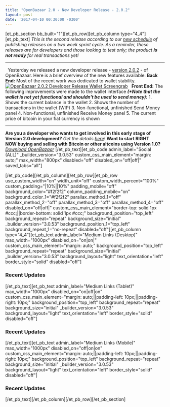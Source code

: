 ```yaml
---
title: "OpenBazaar 2.0 - New Developer Release - 2.0.2" 
layout: post
date: '2017-04-10 00:30:00 -0300'
---
```

        
\[et\_pb\_section bb\_built="1"\]\[et\_pb\_row\]\[et\_pb\_column type="4\_4"\]\[et\_pb\_text\] _This is the second release according to our [new schedule](https://blog.openbazaar.org/new-version-2-0-development-release-schedule/) of publishing releases on a two week sprint cycle. As a reminder, these releases are for developers and those looking to test only; the product **is not ready** for real transactions yet!_

* * *

  Yesterday we released a new developer release - [version 2.0.2](https://github.com/OpenBazaar/openbazaar-desktop/releases/tag/v2.0.2) \- of OpenBazaar. Here is a brief overview of the new features available: **Back End:** Most of the recent work was dedicated to wallet stability.   [![OpenBazaar 2.0.2 Developer Release Wallet Screengrab](https://blog.openbazaar.org/wp-content/uploads/2017/04/OpenBazaar-2.0.2-Developer-Release-Wallet-Screengrab-1024x649.png)](https://blog.openbazaar.org/wp-content/uploads/2017/04/OpenBazaar-2.0.2-Developer-Release-Wallet-Screengrab.png)   **Front End:** The following improvements were made to the wallet interface _**(*Note that the wallet is not yet functional and shouldn't be used to send money):**_ 1\. Shows the current balance in the wallet 2. Shows the number of transactions in the wallet (WIP) 3. Non-functional, unfinished Send Money panel 4. Non-functional, unfinished Receive Money panel 5. The current price of bitcoin in your fiat currency is shown  

* * *

**Are you a developer who wants to get involved in this early stage of Version 2.0 development?** _Get the details [here](https://blog.openbazaar.org/milestone-1-developer-release-for-openbazaar-2-0/#.WJuWRxIrLOR)!_ **Want to start RIGHT NOW buying and selling with Bitcoin or other altcoins using Version 1.0?** _[Download OpenBazaar](http://openbazaar.org/)_ \[/et\_pb\_text\]\[et\_pb\_code admin\_label="Social (ALL)" \_builder\_version="3.0.53" custom\_css\_main\_element="margin: auto;" max\_width="800px" disabled="off" disabled\_on="off|off|" saved\_tabs="all"\]<div width="100%" style="margin: 0 auto !important;"><!-- \[et\_pb\_line\_break\_holder\] --><!-- \[et\_pb\_line\_break\_holder\] --><div class="a2a\_kit a2a\_kit\_size\_32 a2a\_default\_style"><!-- \[et\_pb\_line\_break\_holder\] --> <a class="a2a\_button\_tumblr"></a><!-- \[et\_pb\_line\_break\_holder\] --> <a class="a2a\_button\_facebook"></a><!-- \[et\_pb\_line\_break\_holder\] --> <a class="a2a\_button\_twitter"></a><!-- \[et\_pb\_line\_break\_holder\] --> <a class="a2a\_dd" href="https://www.addtoany.com/share"></a><!-- \[et\_pb\_line\_break\_holder\] --></div><!-- \[et\_pb\_line\_break\_holder\] --><!-- \[et\_pb\_line\_break\_holder\] --><script async src="https://static.addtoany.com/menu/page.js"></script><!-- \[et\_pb\_line\_break\_holder\] --><!-- \[et\_pb\_line\_break\_holder\] --></div>\[/et\_pb\_code\]\[/et\_pb\_column\]\[/et\_pb\_row\]\[et\_pb\_row use\_custom\_width="on" width\_unit="off" custom\_width\_percent="100%" custom\_padding="|10%||10%" padding\_mobile="off" background\_color="#f2f2f2" column\_padding\_mobile="on" background\_color\_1="#f2f2f2" parallax\_method\_1="off" parallax\_method\_2="off" parallax\_method\_3="off" parallax\_method\_4="off" disabled\_on="off|off|" custom\_css\_main\_element="border-top: solid 1px #ccc;||border-bottom: solid 1px #ccc;" background\_position="top\_left" background\_repeat="repeat" background\_size="initial" \_builder\_version="3.0.53" background\_position\_1="top\_left" background\_repeat\_1="no-repeat" disabled="off"\]\[et\_pb\_column type="4\_4"\]\[et\_pb\_text admin\_label="Medium Links (Desktop)" max\_width="1000px" disabled\_on="on|on|" custom\_css\_main\_element="margin: auto;" background\_position="top\_left" background\_repeat="repeat" background\_size="initial" \_builder\_version="3.0.53" background\_layout="light" text\_orientation="left" border_style="solid" disabled="off"\]

### Recent Updates

\[/et\_pb\_text\]\[et\_pb\_text admin\_label="Medium Links (Tablet)" max\_width="1000px" disabled\_on="on|off|on" custom\_css\_main\_element="margin: auto;||padding-left: 10px;||padding-right: 10px;" background\_position="top\_left" background\_repeat="repeat" background\_size="initial" \_builder\_version="3.0.53" background\_layout="light" text\_orientation="left" border_style="solid" disabled="off"\]

### Recent Updates

\[/et\_pb\_text\]\[et\_pb\_text admin\_label="Medium Links (Mobile)" max\_width="1000px" disabled\_on="off|on|on" custom\_css\_main\_element="margin: auto;||padding-left: 10px;||padding-right: 10px;" background\_position="top\_left" background\_repeat="repeat" background\_size="initial" \_builder\_version="3.0.53" background\_layout="light" text\_orientation="left" border_style="solid" disabled="off"\]

### Recent Updates

\[/et\_pb\_text\]\[/et\_pb\_column\]\[/et\_pb\_row\]\[/et\_pb\_section\]